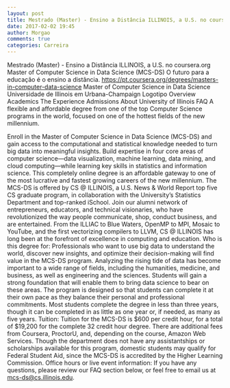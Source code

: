 ```yaml
---
layout: post
title: Mestrado (Master) - Ensino a Distância ILLINOIS, a U.S. no coursera.org
date: 2017-02-02 19:45
author: Morgao
comments: true
categories: Carreira
---
```

Mestrado (Master) - Ensino a Distância ILLINOIS, a U.S. no coursera.org
Master of Computer Science in Data Science (MCS-DS)
 O futuro para a educação é o ensino a distância.
https://pt.coursera.org/degrees/masters-in-computer-data-science
Master of Computer Science in Data Science
Universidade de Illinois em Urbana-Champaign Logotipo
Overview
Academics
The Experience
Admissions
About University of Illinois
FAQ
A flexible and affordable degree from one of the top Computer Science programs in the world, focused on one of the hottest fields of the new millennium. 
 
Enroll in the Master of Computer Science in Data Science (MCS-DS) and gain access to the computational and statistical knowledge needed to turn big data into meaningful insights. Build expertise in four core areas of computer science—data visualization, machine learning, data mining, and cloud computing—while learning key skills in statistics and information science. This completely online degree is an affordable gateway to one of the most lucrative and fastest growing careers of the new millennium.
The MCS-DS is offered by CS @ ILLINOIS, a U.S. News & World Report top five CS graduate program, in collaboration with the University’s Statistics Department and top-ranked iSchool. Join our alumni network of entrepreneurs, educators, and technical visionaries, who have revolutionized the way people communicate, shop, conduct business, and are entertained. From the ILLIAC to Blue Waters, OpenMP to MPI, Mosaic to YouTube, and the first vectorizing compilers to LLVM, CS @ ILLINOIS has long been at the forefront of excellence in computing and education.
Who is this degree for:
Professionals who want to use big data to understand the world, discover new insights, and optimize their decision-making will find value in the MCS-DS program. Analyzing the rising tide of data has become important to a wide range of fields, including the humanities, medicine, and business, as well as engineering and the sciences. Students will gain a strong foundation that will enable them to bring data science to bear on these areas. The program is designed so that students can complete it at their own pace as they balance their personal and professional commitments. Most students complete the degree in less than three years, though it can be completed in as little as one year or, if needed, as many as five years.
Tuition:
Tuition for the MCS-DS is $600 per credit hour, for a total of $19,200 for the complete 32 credit hour degree. There are additional fees from Coursera, ProctorU, and, depending on the course, Amazon Web Services. Though the department does not have any assistantships or scholarships available for this program, domestic students may qualify for Federal Student Aid, since the MCS-DS is accredited by the Higher Learning Commission.
Office hours or live event information:
If you have any questions, please review our FAQ section below, or feel free to email us at mcs-ds@cs.illinois.edu.